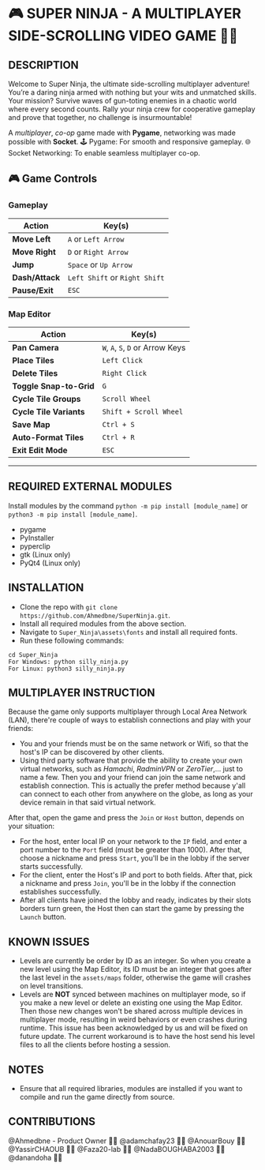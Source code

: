 # **🎮 SUPER NINJA** - A MULTIPLAYER SIDE-SCROLLING VIDEO GAME 🥷🏻

## DESCRIPTION
Welcome to Super Ninja, the ultimate side-scrolling multiplayer adventure! You’re a daring ninja armed with nothing but your wits and unmatched skills. Your mission? Survive waves of gun-toting enemies in a chaotic world where every second counts. Rally your ninja crew for cooperative gameplay and prove that together, no challenge is insurmountable!

A _multiplayer_, _co-op_ game made with __Pygame__, networking was made possible with __Socket__.
🕹️ Pygame: For smooth and responsive gameplay.
🌐 Socket Networking: To enable seamless multiplayer co-op.


## **🎮 Game Controls**

### **Gameplay**

| Action          | Key(s)                        |
| --------------- | ----------------------------- |
| **Move Left**   | `A` or `Left Arrow`           |
| **Move Right**  | `D` or `Right Arrow`          |
| **Jump**        | `Space` or `Up Arrow`         |
| **Dash/Attack** | `Left Shift` or `Right Shift` |
| **Pause/Exit**  | `ESC`                         |

### **Map Editor**

| Action                  | Key(s)                           |
| ----------------------- | -------------------------------- |
| **Pan Camera**          | `W`, `A`, `S`, `D` or Arrow Keys |
| **Place Tiles**         | `Left Click`                     |
| **Delete Tiles**        | `Right Click`                    |
| **Toggle Snap-to-Grid** | `G`                              |
| **Cycle Tile Groups**   | `Scroll Wheel`                   |
| **Cycle Tile Variants** | `Shift + Scroll Wheel`           |
| **Save Map**            | `Ctrl + S`                       |
| **Auto-Format Tiles**   | `Ctrl + R`                       |
| **Exit Edit Mode**      | `ESC`                            |

---

## REQUIRED EXTERNAL MODULES
Install modules by the command `python -m pip install [module_name]` or `python3 -m pip install [module_name]`.
- pygame
- PyInstaller
- pyperclip
- gtk (Linux only)
- PyQt4 (Linux only)

## INSTALLATION
- Clone the repo with `git clone https://github.com/Ahmedbne/SuperNinja.git`.
- Install all required modules from the above section.
- Navigate to `Super_Ninja\assets\fonts` and install all required fonts.
- Run these following commands:
```
cd Super_Ninja
For Windows: python silly_ninja.py
For Linux: python3 silly_ninja.py
```
 
## MULTIPLAYER INSTRUCTION
Because the game only supports multiplayer through Local Area Network (LAN), there're couple of ways to establish connections and play with your friends:
- You and your friends must be on the same network or Wifi, so that the host's IP can be discovered by other clients.
- Using third party software that provide the ability to create your own virtual networks, such as _Hamachi_, _RadminVPN_ or _ZeroTier_,... just to name a few. Then you and your friend can join the same network and establish connection. This is actually the prefer method because y'all can connect to each other from anywhere on the globe, as long as your device remain in that said virtual network.

After that, open the game and press the `Join` or `Host` button, depends on your situation:
- For the host, enter local IP on your network to the `IP` field, and enter a port number to the `Port` field (must be greater than 1000). After that, choose a nickname and press `Start`, you'll be in the lobby if the server starts successfully.
- For the client, enter the Host's IP and port to both fields. After that, pick a nickname and press `Join`, you'll be in the lobby if the connection establishes successfully.
- After all clients have joined the lobby and ready, indicates by their slots borders turn green, the Host then can start the game by pressing the `Launch` button.

## KNOWN ISSUES
- Levels are currently be order by ID as an integer. So when you create a new level using the Map Editor, its ID must be an integer that goes after the last level in the `assets/maps` folder, otherwise the game will crashes on level transitions.
- Levels are __NOT__ synced between machines on multiplayer mode, so if you make a new level or delete an existing one using the Map Editor. Then those new changes won't be shared across multiple devices in multiplayer mode, resulting in weird behaviors or even crashes during runtime. This issue has been acknowledged by us and will be fixed on future update. The current workaround is to have the host send his level files to all the clients before hosting a session.

## NOTES
- Ensure that all required libraries, modules are installed if you want to compile and run the game directly from source.

## CONTRIBUTIONS
@Ahmedbne - Product Owner 🥷🏻
@adamchafay23 🥷🏻
@AnouarBouy 🥷🏻
@YassirCHAOUB 🥷🏻
@Faza20-lab 🥷🏻
@NadaBOUGHABA2003 🥷🏻
@danandoha 🥷🏻
